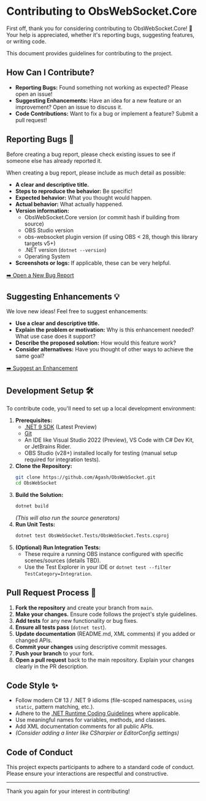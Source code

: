 ﻿# Contributing to ObsWebSocket.Core

First off, thank you for considering contributing to ObsWebSocket.Core! 🎉 Your help is appreciated, whether it's reporting bugs, suggesting features, or writing code.

This document provides guidelines for contributing to the project.

## How Can I Contribute?

*   **Reporting Bugs:** Found something not working as expected? Please open an issue!
*   **Suggesting Enhancements:** Have an idea for a new feature or an improvement? Open an issue to discuss it.
*   **Code Contributions:** Want to fix a bug or implement a feature? Submit a pull request!

## Reporting Bugs 🐞

Before creating a bug report, please check existing issues to see if someone else has already reported it.

When creating a bug report, please include as much detail as possible:

*   **A clear and descriptive title.**
*   **Steps to reproduce the behavior:** Be specific!
*   **Expected behavior:** What you thought would happen.
*   **Actual behavior:** What actually happened.
*   **Version information:**
    *   ObsWebSocket.Core version (or commit hash if building from source)
    *   OBS Studio version
    *   obs-websocket plugin version (if using OBS < 28, though this library targets v5+)
    *   .NET version (`dotnet --version`)
    *   Operating System
*   **Screenshots or logs:** If applicable, these can be very helpful.

[➡️ Open a New Bug Report](https://github.com/Agash/ObsWebSocket/issues/new?assignees=&labels=bug&template=bug_report.md&title=Bug:)

## Suggesting Enhancements 💡

We love new ideas! Feel free to suggest enhancements:

*   **Use a clear and descriptive title.**
*   **Explain the problem or motivation:** Why is this enhancement needed? What use case does it support?
*   **Describe the proposed solution:** How would this feature work?
*   **Consider alternatives:** Have you thought of other ways to achieve the same goal?

[➡️ Suggest an Enhancement](https://github.com/Agash/ObsWebSocket/issues/new?assignees=&labels=enhancement&template=feature_request.md&title=Feature:)

## Development Setup 🛠️

To contribute code, you'll need to set up a local development environment:

1.  **Prerequisites:**
    *   [.NET 9 SDK](https://dotnet.microsoft.com/download/dotnet/9.0) (Latest Preview)
    *   [Git](https://git-scm.com/)
    *   An IDE like Visual Studio 2022 (Preview), VS Code with C# Dev Kit, or JetBrains Rider.
    *   OBS Studio (v28+) installed locally for testing (manual setup required for integration tests).
2.  **Clone the Repository:**
    ```bash
    git clone https://github.com/Agash/ObsWebSocket.git
    cd ObsWebSocket
    ```
3.  **Build the Solution:**
    ```bash
    dotnet build
    ```
    *(This will also run the source generators)*
4.  **Run Unit Tests:**
    ```bash
    dotnet test ObsWebSocket.Tests/ObsWebSocket.Tests.csproj
    ```
5.  **(Optional) Run Integration Tests:**
    *   These require a running OBS instance configured with specific scenes/sources (details TBD).
    *   Use the Test Explorer in your IDE or `dotnet test --filter TestCategory=Integration`.

## Pull Request Process 🚀

1.  **Fork the repository** and create your branch from `main`.
2.  **Make your changes.** Ensure code follows the project's style guidelines.
3.  **Add tests** for any new functionality or bug fixes.
4.  **Ensure all tests pass** (`dotnet test`).
5.  **Update documentation** (README.md, XML comments) if you added or changed APIs.
6.  **Commit your changes** using descriptive commit messages.
7.  **Push your branch** to your fork.
8.  **Open a pull request** back to the main repository. Explain your changes clearly in the PR description.

## Code Style ✨

*   Follow modern C# 13 / .NET 9 idioms (file-scoped namespaces, `using static`, pattern matching, etc.).
*   Adhere to the [.NET Runtime Coding Guidelines](https://github.com/dotnet/runtime/blob/main/docs/coding-guidelines/coding-style.md) where applicable.
*   Use meaningful names for variables, methods, and classes.
*   Add XML documentation comments for all public APIs.
*   *(Consider adding a linter like CSharpier or EditorConfig settings)*

## Code of Conduct

This project expects participants to adhere to a standard code of conduct. Please ensure your interactions are respectful and constructive.

---

Thank you again for your interest in contributing!
